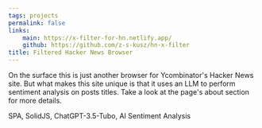```yaml
---
tags: projects
permalink: false
links:
    main: https://x-filter-for-hn.netlify.app/
    github: https://github.com/z-s-kusz/hn-x-filter
title: Filtered Hacker News Browser
---
```


On the surface this is just another browser for Ycombinator's Hacker News site.
But what makes this site unique is that it uses an LLM to perform sentiment analysis on posts titles.
Take a look at the page's about section for more details.

<div class="text-blue-400 border-t-2 border-zinc-50 mt-4 pt-4">
SPA, SolidJS, ChatGPT-3.5-Tubo, AI Sentiment Analysis
</div>
